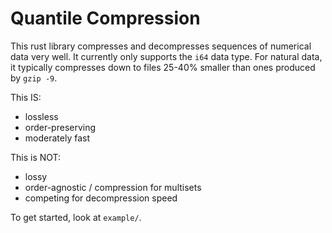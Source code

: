 # Quantile Compression

This rust library compresses and decompresses sequences of numerical data very
well.
It currently only supports the `i64` data type.
For natural data, it typically compresses down to files 25-40% smaller than
ones produced by `gzip -9`.

This IS:
* lossless
* order-preserving
* moderately fast

This is NOT:
* lossy
* order-agnostic / compression for multisets
* competing for decompression speed

To get started, look at `example/`.